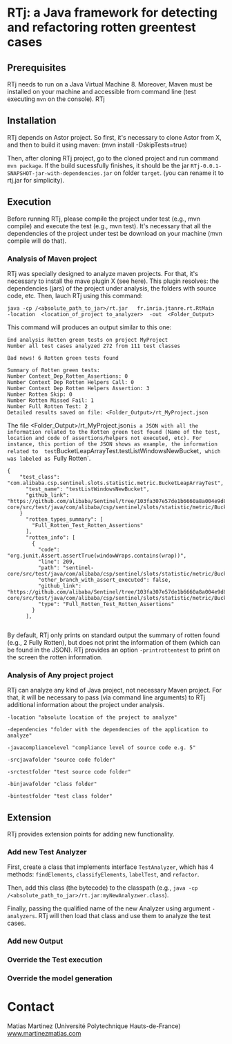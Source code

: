 #  RTj: a Java framework for detecting and refactoring rotten greentest cases

## Prerequisites

RTj needs to run on a Java Virtual Machine 8. 
Moreover, Maven must be installed on your machine and accessible from command line (test executing `mvn` on the console).
RTj 

## Installation

RTj depends on Astor project. So first, it's necessary to clone Astor from X, and then to build it using maven: (mvn install -DskipTests=true)

Then, after cloning RTj project, go to the cloned project and run command `mvn package`. If the build sucessfully finishes, it should be the jar  `RTj-0.0.1-SNAPSHOT-jar-with-dependencies.jar` on folder `target`. (you can rename it to rtj.jar for simplicity).


## Execution

Before running RTj, please compile the project under test (e.g., mvn compile)  and execute the test (e.g., mvn test). It's necessary that all the dependencies of the project under test be download on your machine (mvn compile will do that).

### Analysis of Maven project

RTj was specially designed to analyze maven projects.
For that, it's necessary to install the mave plugin X (see here).
This plugin resolves: the dependencies (jars) of the project under analysis, the folders with source code, etc. 
Then, lauch RTj using this command:
```
java -cp /<absolute_path_to_jar>/rt.jar   fr.inria.jtanre.rt.RtMain   -location  <location_of_project to_analyzer>  -out  <Folder_Output> 
``` 

This command will produces an output similar to this one:

```
End analysis Rotten green tests on project MyProject 
Number all test cases analyzed 272 from 111 test classes

Bad news! 6 Rotten green tests found

Summary of Rotten green tests:
Number Context_Dep_Rotten_Assertions: 0
Number Context Dep Rotten Helpers Call: 0
Number Context Dep Rotten Helpers Assertion: 3
Number Rotten Skip: 0
Number Rotten Missed Fail: 1
Number Full Rotten Test: 2
Detailed results saved on file: <Folder_Output>/rt_MyProject.json
```

The file <Folder_Output>/rt_MyProject.json` is a JSON with all the information related to the Rotten green test found (Name of the test, location and code of assertions/helpers not executed, etc).
For instance, this portion of the JSON shows as example, the information related to  test `BucketLeapArrayTest.testListWindowsNewBucket`, which was labeled as `Fully Rotten`. 

```
{
	"test_class": "com.alibaba.csp.sentinel.slots.statistic.metric.BucketLeapArrayTest",
      "test_name": "testListWindowsNewBucket",
      "github_link": "https://github.com/alibaba/Sentinel/tree/103fa307e57de1b6660a8a004e9d8f18283b18c9/sentinel-core/src/test/java/com/alibaba/csp/sentinel/slots/statistic/metric/BucketLeapArrayTest.java#L191",
    }
      "rotten_types_summary": [
        "Full_Rotten_Test_Rotten_Assertions"
      ],
      "rotten_info": [
        {
          "code": "org.junit.Assert.assertTrue(windowWraps.contains(wrap))",
          "line": 209,
          "path": "sentinel-core/src/test/java/com/alibaba/csp/sentinel/slots/statistic/metric/BucketLeapArrayTest.java",
          "other_branch_with_assert_executed": false,
          "github_link": "https://github.com/alibaba/Sentinel/tree/103fa307e57de1b6660a8a004e9d8f18283b18c9/sentinel-core/src/test/java/com/alibaba/csp/sentinel/slots/statistic/metric/BucketLeapArrayTest.java#L209",
          "type": "Full_Rotten_Test_Rotten_Assertions"
        }
      ],
  
 ```
 
  
By default, RTj only prints on standard output the summary of rotten found (e.g., 2 Fully Rotten), but does not print the information of them (which can be found in the JSON). 
RTj provides an option `-printrottentest` to print on the screen the rotten information.

### Analysis of Any project project

RTj can analyze any kind of Java project, not necessary Maven project. 
For that, it will be necessary to pass (via command line arguments) to RTj additional information about the project under analysis.

    -location "absolute location of the project to analyze" 

    -dependencies "folder with the dependencies of the application to analyze" 

    -javacompliancelevel "compliance level of source code e.g. 5"
    
    -srcjavafolder "source code folder"
    
    -srctestfolder "test source code folder"
    
    -binjavafolder "class folder"
    
    -bintestfolder "test class folder" 




## Extension

RTj provides extension points for adding new functionality.

### Add new Test Analyzer 

First, create a class that implements interface `TestAnalyzer`, which has 4 methods:
`findElements`, `classifyElements`, `labelTest`, and `refactor`.

Then, add this class (the bytecode) to the classpath (e.g., `java -cp /<absolute_path_to_jar>/rt.jar:myNewAnalyzwer.class`).

Finally, passing the qualified name of the new Analyzer using argument `-analyzers`.
RTj will then load that class and use them to analyze the test cases.


### Add new Output


### Override the Test execution

### Override the model generation 


# Contact

Matias Martinez (Université Polytechnique Hauts-de-France)
www.martinezmatias.com


